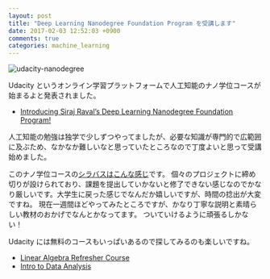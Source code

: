 ```yaml
---
layout: post
title: "Deep Learning Nanodegree Foundation Program を受講します"
date: 2017-02-03 12:52:03 +0900
comments: true
categories: machine_learning
---
```


![udacity-nanodegree](http://1onjea25cyhx3uvxgs4vu325.wpengine.netdna-cdn.com/wp-content/uploads/2017/01/blog-1.jpg)

Udacity というオンライン学習プラットフォームで人工知能のナノ学位コースが始まるよと発表されました。

- [Introducing Siraj Raval’s Deep Learning Nanodegree Foundation Program!](http://blog.udacity.com/2017/01/siraj-raval-deep-learning-nanodegree-foundation-program.html)

人工知能の勉強は独学で少しずつやってましたが、必要な知識が専門的で広範囲に及ぶため、なかなか難しいなと思っていたところなので丁度よいと思って受講始めました。

このナノ学位コースの[シラバスはこんな感じ](https://medium.com/udacity/deep-learning-nanodegree-foundation-program-syllabus-in-depth-2eb19d014533#.dwiu868fs)です。
個々のプロジェクトに締め切りが設けられており、課題を提出していかないと修了できない感じなのでかなり厳しいです。大学生に戻った感じでなんだか嬉しいですが、時間の捻出が大変ですね。
現在一週間ほどやってみたところですが、かなり丁寧な説明と素晴らしい教材のおかげでなんとかなってます。
ついていけるように頑張るしかない！

Udacity には無料のコースもいっぱいあるので探してみるのも楽しいですね。

- [Linear Algebra Refresher Course](https://www.udacity.com/course/linear-algebra-refresher-course--ud953?utm_medium=email&utm_campaign=2017-01-19_dlnd_jan27notice&utm_source=blueshift&utm_content=2017-01-19_dlnd_jan27notice&bsft_eid=1baa362f-396f-472d-b3f6-ff1eba51866f&bsft_clkid=cb03945f-ab0e-4f54-92e2-db2290ca726d&bsft_uid=1ee6c9a9-f40a-4d8e-93b4-fa8d149d91bd&bsft_mid=013e8172-2a69-480b-881a-7cac7bb4fb8d)
- [Intro to Data Analysis](https://www.udacity.com/course/intro-to-data-analysis--ud170?utm_medium=email&utm_campaign=2017-01-19_dlnd_jan27notice&utm_source=blueshift&utm_content=2017-01-19_dlnd_jan27notice&bsft_eid=1baa362f-396f-472d-b3f6-ff1eba51866f&bsft_clkid=e5217571-beb3-43fc-9b29-ec62a0832d90&bsft_uid=1ee6c9a9-f40a-4d8e-93b4-fa8d149d91bd&bsft_mid=013e8172-2a69-480b-881a-7cac7bb4fb8d)
